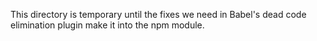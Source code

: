 This directory is temporary until the fixes we need in Babel's dead code elimination plugin make it into the npm module.
